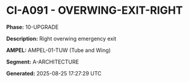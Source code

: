 # CI-A091 - OVERWING-EXIT-RIGHT

**Phase:** 10-UPGRADE

**Description:** Right overwing emergency exit

**AMPEL:** AMPEL-01-TUW (Tube and Wing)

**Segment:** A-ARCHITECTURE

**Generated:** 2025-08-25 17:27:29 UTC
